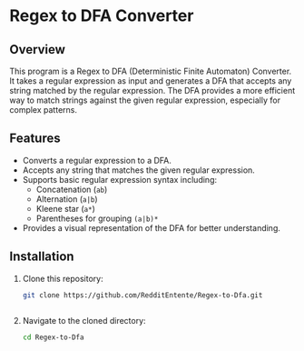 # Regex to DFA Converter

## Overview

This program is a Regex to DFA (Deterministic Finite Automaton) Converter. It takes a regular expression as input and generates a DFA that accepts any string matched by the regular expression. The DFA provides a more efficient way to match strings against the given regular expression, especially for complex patterns.

## Features

- Converts a regular expression to a DFA.
- Accepts any string that matches the given regular expression.
- Supports basic regular expression syntax including:
  - Concatenation (`ab`)
  - Alternation (`a|b`)
  - Kleene star (`a*`)
  - Parentheses for grouping `(a|b)*`
- Provides a visual representation of the DFA for better understanding.

## Installation

1. Clone this repository:

   ```bash
   git clone https://github.com/RedditEntente/Regex-to-Dfa.git



2. Navigate to the cloned directory:

   ```bash
   cd Regex-to-Dfa
   

   

